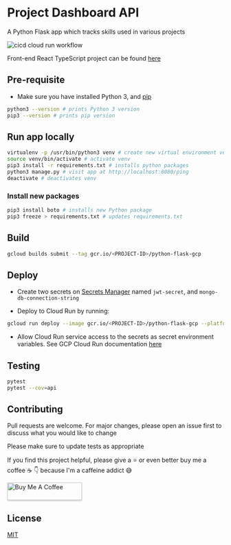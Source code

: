 # Project Dashboard API

A Python Flask app which tracks skills used in various projects

![cicd cloud run workflow](https://github.com/MatthewCYLau/project-dashboard-api/actions/workflows/cicd-cloud-run.yml/badge.svg)

Front-end React TypeScript project can be found [here](https://github.com/MatthewCYLau/project-dashboard-client)

## Pre-requisite

- Make sure you have installed Python 3, and [pip](https://pip.pypa.io/en/stable/installing/)

```bash
python3 --version # prints Python 3 version
pip3 --version # prints pip version
```

## Run app locally

```bash
virtualenv -p /usr/bin/python3 venv # create new virtual environment venv
source venv/bin/activate # activate venv
pip3 install -r requirements.txt # installs python packages
python3 manage.py # visit app at http://localhost:8080/ping
deactivate # deactivates venv
```

### Install new packages

```bash
pip3 install boto # installs new Python package
pip3 freeze > requirements.txt # updates requirements.txt
```

## Build

```bash
gcloud builds submit --tag gcr.io/<PROJECT-ID>/python-flask-gcp
```

## Deploy

- Create two secrets on [Secrets Manager](https://cloud.google.com/secret-manager) named `jwt-secret`, and `mongo-db-connection-string`

- Deploy to Cloud Run by running:

```bash
gcloud run deploy --image gcr.io/<PROJECT-ID>/python-flask-gcp --platform managed
```

- Allow Cloud Run service access to the secrets as secret environment variables. See GCP Cloud Run documentation [here](https://cloud.google.com/run/docs/configuring/secrets#mounting-secrets)

## Testing

```bash
pytest
pytest --cov=api
```

## Contributing

Pull requests are welcome. For major changes, please open an issue first to discuss what you would like to change

Please make sure to update tests as appropriate

If you find this project helpful, please give a :star: or even better buy me a coffee :coffee: :point_down: because I'm a caffeine addict :sweat_smile:

<a href="https://www.buymeacoffee.com/matlau" target="_blank"><img src="https://www.buymeacoffee.com/assets/img/custom_images/orange_img.png" alt="Buy Me A Coffee" style="height: 41px !important;width: 174px !important;box-shadow: 0px 3px 2px 0px rgba(190, 190, 190, 0.5) !important;-webkit-box-shadow: 0px 3px 2px 0px rgba(190, 190, 190, 0.5) !important;" ></a>

## License

[MIT](https://choosealicense.com/licenses/mit/)
